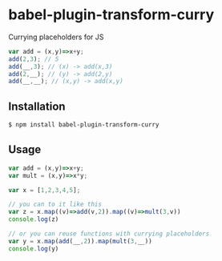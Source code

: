 # babel-plugin-transform-curry

Currying placeholders for JS

```js
var add = (x,y)=>x+y;
add(2,3); // 5
add(__,3); // (x) -> add(x,3)
add(2,__); // (y) -> add(2,y)
add(__,__); // (x,y) -> add(x,y)
```

## Installation

```sh
$ npm install babel-plugin-transform-curry
```

## Usage
```js
var add = (x,y)=>x+y;
var mult = (x,y)=>x*y;

var x = [1,2,3,4,5];

// you can to it like this
var z = x.map((v)=>add(v,2)).map((v)=>mult(3,v))
console.log(z)

// or you can reuse functions with currying placeholders
var y = x.map(add(__,2)).map(mult(3,__))
console.log(y)
```